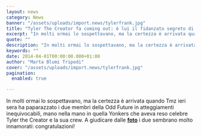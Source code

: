 ```yaml
---
layout: news
category: News
banner: "/assets/uploads/import.news/tylerfrank.jpg"
title: "Tyler The Creator fa coming out: è lui il fidanzato segreto di Frank Ocean"
excerpt: "In molti ormai lo sospettavano, ma la certezza è arrivata quando Tmz ieri sera ha paparazzato i due membri della Odd Future in atteggiamenti inequivocabili, mano nella mano in quella Yonkers che aveva reso celebre Tyler the Creator e la sua crew. A giudicare dalle foto i due sembrano molto innamorati: congratulazioni!"
quote: ""
description: "In molti ormai lo sospettavano, ma la certezza è arrivata quando Tmz ieri sera ha paparazzato i due membri della Odd Future in atteggiamenti inequivocabili, mano nella mano in quella Yonkers che aveva reso celebre Tyler the Creator e la sua crew. A giudicare dalle foto i due sembrano molto innamorati: congratulazioni!"
keywords: ""
date: 2014-04-01T00:00:00.000+01:00
author: "Marta Blumi Tripodi"
cover: "/assets/uploads/import.news/tylerfrank.jpg"
pagination:
  enabled: true

---
```


[](https://hotmc.com/wp-content/uploads/2014/04/tylerfrank.jpg)

In molti ormai lo sospettavano, ma la certezza è arrivata quando Tmz ieri sera ha paparazzato i due membri della Odd Future in atteggiamenti inequivocabili, mano nella mano in quella Yonkers che aveva reso celebre Tyler the Creator e la sua crew. A giudicare dalle [**foto**](https://it.wikipedia.org/wiki/Pesce%5Fd'aprile "http://it.wikipedia.org/wiki/Pesce_d'aprile") i due sembrano molto innamorati: congratulazioni!